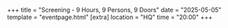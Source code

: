 +++
title = "Screening - 9 Hours, 9 Persons, 9 Doors"
date = "2025-05-05"
template = "eventpage.html"
[extra]
location = "HQ"
time = "20:00"
+++

